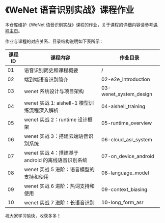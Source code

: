 # 《WeNet 语音识别实战》课程作业

本仓库维护《WeNet 语音识别实战》课程的作业，关于课程的详细内容请参考[课程主页](https://mp.weixin.qq.com/s/aeztcckisN_4GkyfDEgO8A)。

作业与课程的对应关系、目录结构说明如下表所示：


| 课程 ID | 课程内容                                          | 作业目录               |
|---------|---------------------------------------------------|------------------------|
| 01      | 语音识别简史和课程概要                            | /                      |
| 02      | 端到端语音识别简介                                | 02-e2e_introduction    |
| 03      | wenet 系统设计与项目架构                          | 03-wenet_system_design |
| 04      | wenet 实战 1: aishell-1 模型训练流程深入解析      | 04-aishell_training    |
| 05      | wenet 实战 2：runtime 设计框架                    | 05-runtime_overview    |
| 06      | wenet 实战 3：搭建云端语音识别系统                | 06-cloud_asr_system    |
| 07      | wenet 实战 4：搭建基于 android 的离线语音识别系统 | 07-on_device_android   |
| 08      | wenet 实战 5 进阶：语言模型的支持和使用           | 08-language_model      |
| 09      | wenet 实战 6 进阶：热词支持和使用                 | 09-context_biasing     |
| 10      | wenet 实战 7 进阶：长语音识别                     | 10-long_form_asr       |


祝大家学习愉快，收获多多！
